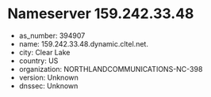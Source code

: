 # Nameserver 159.242.33.48

* as_number: 394907
* name: 159.242.33.48.dynamic.cltel.net.
* city: Clear Lake
* country: US
* organization: NORTHLANDCOMMUNICATIONS-NC-398
* version: Unknown
* dnssec: Unknown
